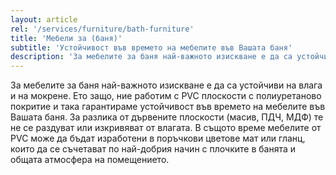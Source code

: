 ```yaml
---
layout: article
rel: '/services/furniture/bath-furniture'
title: 'Мебели за (баня)'
subtitle: 'Устойчивост във времето на мебелите във Вашата баня'
description: 'За мебелите за баня най-важното изискване е да са устойчиви на влага и на мокрене. Ето защо, ние работим с PVC плоскости с полиуретаново покритие и така гарантираме устойчивост във времето на мебелите във Вашата баня.'
---
```

За мебелите за баня най-важното изискване е да са устойчиви на влага и на мокрене. Ето защо, ние работим с PVC плоскости с полиуретаново покритие и така гарантираме устойчивост във времето на мебелите във Вашата баня. За разлика от дървените плоскости (масив, ПДЧ, МДФ) те не се раздуват или изкривяват от влагата. В същото време мебелите от PVC може да бъдат изработени в поръчкови цветове мат или гланц, които да се съчетават по най-добрия начин с плочките в банята и общата атмосфера на помещението.